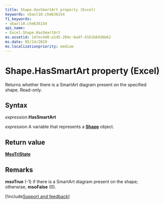 ```yaml
---
title: Shape.HasSmartArt property (Excel)
keywords: vbaxl10.chm636154
f1_keywords:
- vbaxl10.chm636154
api_name:
- Excel.Shape.HasSmartArt
ms.assetid: 147ec440-a1d5-204c-6a4f-d161b6436b62
ms.date: 05/14/2019
ms.localizationpriority: medium
---
```



# Shape.HasSmartArt property (Excel)

Returns whether there is a SmartArt diagram present on the specified shape. Read-only.


## Syntax

_expression_.**HasSmartArt**

_expression_ A variable that represents a **[Shape](Excel.Shape.md)** object.


## Return value

**[MsoTriState](Office.MsoTriState.md)**


## Remarks

**msoTrue** (-1) if there is a SmartArt diagram present on the shape; otherwise, **msoFalse** (0).




[!include[Support and feedback](~/includes/feedback-boilerplate.md)]